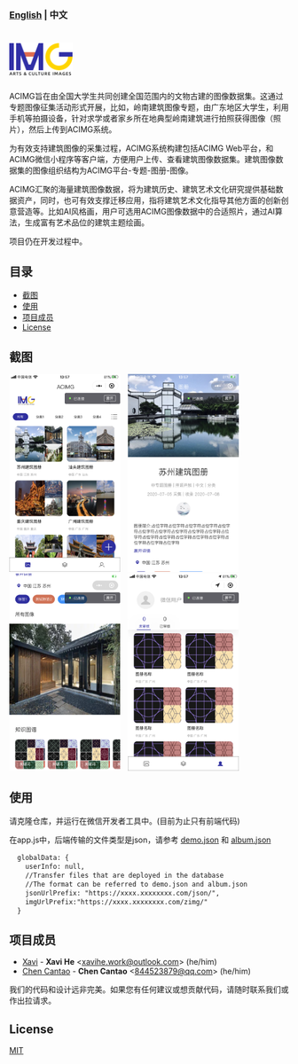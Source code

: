 ### [English](https://github.com/HeXavi8/ACIMG) | 中文


# <img src='../images/logo.png' height='60'/>

ACIMG旨在由全国大学生共同创建全国范围内的文物古建的图像数据集。这通过专题图像征集活动形式开展，比如，岭南建筑图像专题，由广东地区大学生，利用手机等拍摄设备，针对求学或者家乡所在地典型岭南建筑进行拍照获得图像（照片），然后上传到ACIMG系统。

为有效支持建筑图像的采集过程，ACIMG系统构建包括ACIMG Web平台，和ACIMG微信小程序等客户端，方便用户上传、查看建筑图像数据集。建筑图像数据集的图像组织结构为ACIMG平台-专题-图册-图像。

ACIMG汇聚的海量建筑图像数据，将为建筑历史、建筑艺术文化研究提供基础数据资产，同时，也可有效支撑迁移应用，指将建筑艺术文化指导其他方面的创新创意营造等。比如AI风格画，用户可选用ACIMG图像数据中的合适照片，通过AI算法，生成富有艺术品位的建筑主题绘画。

项目仍在开发过程中。

## 目录
* [截图](#Snapshots)
* [使用](#Usage)
* [项目成员](#Project_Members)
* [License](#License)

## 截图 <a name="Snapshots"></a>

<img src='../images/altas.png' width='200'/>&emsp;<img src='../images/detail1.png' width='200'/>&emsp;<img src='../images/detail2.png' width='200'/>&emsp;<img src='../images/my.png' width='200'/>

## 使用 <a name="Usage"></a>

请克隆仓库，并运行在微信开发者工具中。(目前为止只有前端代码)

在app.js中，后端传输的文件类型是json，请参考 [demo.json](./data/demo.json) 和 [album.json](./data/album.json)

```
  globalData: {
    userInfo: null,
    //Transfer files that are deployed in the database
    //The format can be referred to demo.json and album.json
    jsonUrlPrefix: "https://xxxx.xxxxxxxx.com/json/",
    imgUrlPrefix:"https://xxxx.xxxxxxxx.com/zimg/"
  }
```

## 项目成员 <a name="Project_Members"></a>
- [Xavi](https://github.com/HeXavi8) - **Xavi He** &lt;xavihe.work@outlook.com&gt; (he/him)
- [Chen Cantao](https://github.com/JustForStudy064) - **Chen Cantao** &lt;844523879@qq.com&gt; (he/him)

我们的代码和设计远非完美。如果您有任何建议或想贡献代码，请随时联系我们或作出拉请求。 </br>

## License <a name="License"></a>
[MIT](./LICENSE)
